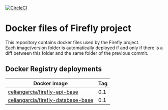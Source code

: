 [![CircleCI](https://circleci.com/gh/celian-garcia/firefly-docker-bases/tree/master.svg?style=shield)](https://circleci.com/gh/celian-garcia/firefly-docker-bases/tree/master)

# Docker files of Firefly project

This repository contains docker files used by the Firefly project. <br>
Each image/version folder is automatically deployed if and only if there is a diff between this folder and the same folder of the previous commit.

## Docker Registry deployments

| Docker image  | Tag     |
| ------------- | ------- |
| [celiangarcia/firefly-api-base](https://hub.docker.com/r/celiangarcia/firefly-api-base/) | 0.1 |
| [celiangarcia/firefly-database-base](https://hub.docker.com/r/celiangarcia/firefly-database-base/) | 0.1 |
